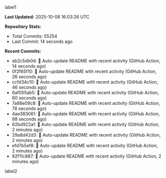 
label1 
<!-- ACTIVITY_START -->
**Last Updated:** 2025-10-08 16:03:26 UTC

**Repository Stats:**
- Total Commits: 55254
- Last Commit: 14 seconds ago

**Recent Commits:**
- ab2c5db0d: 🤖 Auto-update README with recent activity (GitHub Action, 14 seconds ago)
- 0f2f65f10: 🤖 Auto-update README with recent activity (GitHub Action, 26 seconds ago)
- ccfd34c10: 🤖 Auto-update README with recent activity (GitHub Action, 46 seconds ago)
- 6af055ab5: 🤖 Auto-update README with recent activity (GitHub Action, 60 seconds ago)
- 7a88e09c8: 🤖 Auto-update README with recent activity (GitHub Action, 78 seconds ago)
- 4ae383061: 🤖 Auto-update README with recent activity (GitHub Action, 88 seconds ago)
- 62bd922a1: 🤖 Auto-update README with recent activity (GitHub Action, 2 minutes ago)
- 29a8d42d3: 🤖 Auto-update README with recent activity (GitHub Action, 2 minutes ago)
- efd7b5ef8: 🤖 Auto-update README with recent activity (GitHub Action, 2 minutes ago)
- 82f11c887: 🤖 Auto-update README with recent activity (GitHub Action, 2 minutes ago)
<!-- ACTIVITY_END -->

label2
